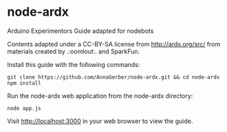 node-ardx
=========

Arduino Experimentors Guide adapted for nodebots

Contents adapted under a CC-BY-SA license from http://ardx.org/src/ from materials created by .:oomlout:. and SparkFun.

Install this guide with the following commands:

    git clone https://github.com/AnnaGerber/node-ardx.git && cd node-ardx
    npm install

Run the node-ardx web application from the node-ardx directory:

    node app.js

Visit [http://localhost:3000](http://localhost:3000) in your web browser to view the guide.